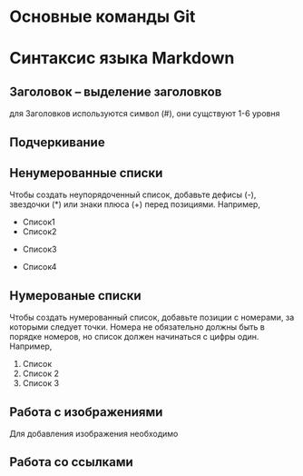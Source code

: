 # Основные команды Git

# Синтаксис языка Markdown

## Заголовок – выделение заголовков

для Заголовков используются символ (#), они сущствуют 1-6 уровня

## Подчеркивание

## Ненумерованные списки

Чтобы создать неупорядоченный список, добавьте дефисы (-), звездочки (*) или знаки плюса (+) перед позициями.
Например,
* Список1
* Список2
+ Список3
- Список4

## Нумерованые списки

Чтобы создать нумерованный список, добавьте позиции с номерами, за которыми следует точки. Номера не обязательно должны быть в порядке номеров, но список должен начинаться с цифры один.
Например,
1. Список 
2. Список 2
3. Список 3

## Работа с изображениями

Для добавления изображения необходимо 

## Работа со ссылками
